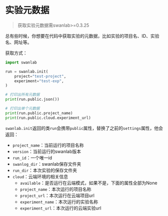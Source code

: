 # 实验元数据

> 获取实验元数据需swanlab>=0.3.25

总有些时候，你想要在代码中获取实验的元数据，比如实验的项目名、ID、实验名、网址等。

获取方式：

```python
import swanlab

run = swanlab.init(
    project="test-project",
    experiment="test-exp",
)

# 打印出所有元数据
print(run.public.json())

# 打印出单个元数据
print(run.public.project_name)
print(run.public.cloud.experiment_url)
```

`swanlab.init`返回的类`run`会携带`public`属性，替换了之前的`settings`属性，他会返回：

- `project_name`：当前运行的项目名称
- `version`：当前运行的swanlab版本
- `run_id`：一个唯一id
- `swanlog_dir`：swanlab保存文件夹
- `run_dir`：本次实验的保存文件夹
- `cloud`：云端环境的相关信息
    - `available`：是否运行在云端模式，如果不是，下面的属性全部为None
    - `project_name`：本次运行的项目名称
    - `project_url`：本次运行在云端项目url
    - `experiment_name`：本次运行的实验名称
    - `experiment_url`：本次运行的云端实验url




